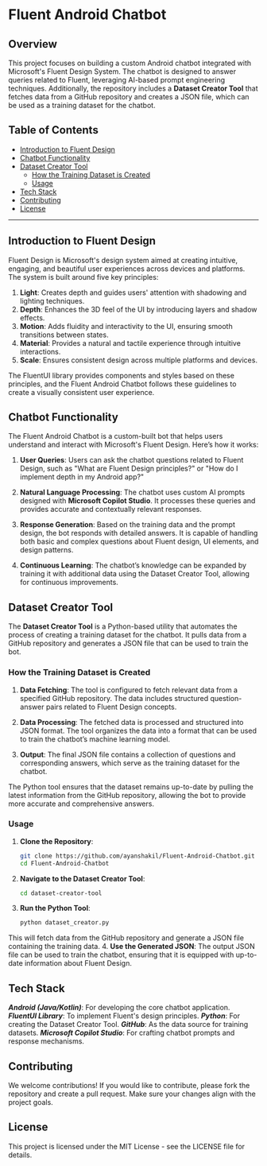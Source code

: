 # Fluent Android Chatbot

## Overview

This project focuses on building a custom Android chatbot integrated with Microsoft's Fluent Design System. The chatbot is designed to answer queries related to Fluent, leveraging AI-based prompt engineering techniques. Additionally, the repository includes a **Dataset Creator Tool** that fetches data from a GitHub repository and creates a JSON file, which can be used as a training dataset for the chatbot.

## Table of Contents
- [Introduction to Fluent Design](#introduction-to-fluent-design)
- [Chatbot Functionality](#chatbot-functionality)
- [Dataset Creator Tool](#dataset-creator-tool)
  - [How the Training Dataset is Created](#how-the-training-dataset-is-created)
  - [Usage](#usage)
- [Tech Stack](#tech-stack)
- [Contributing](#contributing)
- [License](#license)

---

## Introduction to Fluent Design

Fluent Design is Microsoft's design system aimed at creating intuitive, engaging, and beautiful user experiences across devices and platforms. The system is built around five key principles:

1. **Light**: Creates depth and guides users' attention with shadowing and lighting techniques.
2. **Depth**: Enhances the 3D feel of the UI by introducing layers and shadow effects.
3. **Motion**: Adds fluidity and interactivity to the UI, ensuring smooth transitions between states.
4. **Material**: Provides a natural and tactile experience through intuitive interactions.
5. **Scale**: Ensures consistent design across multiple platforms and devices.

The FluentUI library provides components and styles based on these principles, and the Fluent Android Chatbot follows these guidelines to create a visually consistent user experience.

## Chatbot Functionality

The Fluent Android Chatbot is a custom-built bot that helps users understand and interact with Microsoft's Fluent Design. Here’s how it works:

1. **User Queries**: Users can ask the chatbot questions related to Fluent Design, such as "What are Fluent Design principles?" or "How do I implement depth in my Android app?"
   
2. **Natural Language Processing**: The chatbot uses custom AI prompts designed with **Microsoft Copilot Studio**. It processes these queries and provides accurate and contextually relevant responses.

3. **Response Generation**: Based on the training data and the prompt design, the bot responds with detailed answers. It is capable of handling both basic and complex questions about Fluent design, UI elements, and design patterns.

4. **Continuous Learning**: The chatbot’s knowledge can be expanded by training it with additional data using the Dataset Creator Tool, allowing for continuous improvements.

## Dataset Creator Tool

The **Dataset Creator Tool** is a Python-based utility that automates the process of creating a training dataset for the chatbot. It pulls data from a GitHub repository and generates a JSON file that can be used to train the bot.

### How the Training Dataset is Created

1. **Data Fetching**: The tool is configured to fetch relevant data from a specified GitHub repository. The data includes structured question-answer pairs related to Fluent Design concepts.

2. **Data Processing**: The fetched data is processed and structured into JSON format. The tool organizes the data into a format that can be used to train the chatbot’s machine learning model.

3. **Output**: The final JSON file contains a collection of questions and corresponding answers, which serve as the training dataset for the chatbot.

The Python tool ensures that the dataset remains up-to-date by pulling the latest information from the GitHub repository, allowing the bot to provide more accurate and comprehensive answers.

### Usage

1. **Clone the Repository**:
   ```bash
   git clone https://github.com/ayanshakil/Fluent-Android-Chatbot.git
   cd Fluent-Android-Chatbot
2. **Navigate to the Dataset Creator Tool**:
   ```bash
   cd dataset-creator-tool
3. **Run the Python Tool**:
   ```bash
   python dataset_creator.py
This will fetch data from the GitHub repository and generate a JSON file containing the training data.
4. **Use the Generated JSON**: 
The output JSON file can be used to train the chatbot, ensuring that it is equipped with up-to-date information about Fluent Design.

## Tech Stack
***Android (Java/Kotlin)***: For developing the core chatbot application.
***FluentUI Library***: To implement Fluent's design principles.
***Python***: For creating the Dataset Creator Tool.
***GitHub***: As the data source for training datasets.
***Microsoft Copilot Studio***: For crafting chatbot prompts and response mechanisms.


## Contributing
We welcome contributions! If you would like to contribute, please fork the repository and create a pull request. Make sure your changes align with the project goals.

## License
This project is licensed under the MIT License - see the LICENSE file for details.





